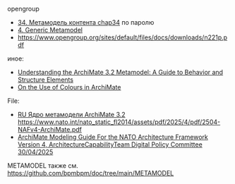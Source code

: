 
opengroup
- [34. Метамодель контента chap34](https://pubs.opengroup.org/architecture/togaf91-doc/arch/chap34.html) по паролю
- [4. Generic Metamodel](https://pubs.opengroup.org/architecture/archimate3-doc/ch-Generic-Metamodel.html)
- https://www.opengroup.org/sites/default/files/docs/downloads/n221p.pdf  

иное:
- [Understanding the ArchiMate 3.2 Metamodel: A Guide to Behavior and Structure Elements](https://www.archimetric.com/understanding-the-archimate-3-2-metamodel-a-guide-to-behavior-and-structure-elements/)
- [On the Use of Colours in ArchiMate](https://ea.rna.nl/2011/06/05/on-the-use-of-colours-in-archimate/)


File:
- [RU Ядро метамодели ArchiMate 3.2](https://ea.rna.nl/wp-content/uploads/2023/08/archimate-sheets-ru-20230805-s.pdf)
https://www.nato.int/nato_static_fl2014/assets/pdf/2025/4/pdf/2504-NAFv4-ArchiMate.pdf 
- [ArchiMate Modeling Guide For the NATO Architecture Framework Version 4, ArchitectureCapabilityTeam Digital Policy Committee 30/04/2025](https://www.nato.int/nato_static_fl2014/assets/pdf/2025/4/pdf/2504-NAFv4-ArchiMate.pdf)

METAMODEL также см. https://github.com/bpmbpm/doc/tree/main/METAMODEL
